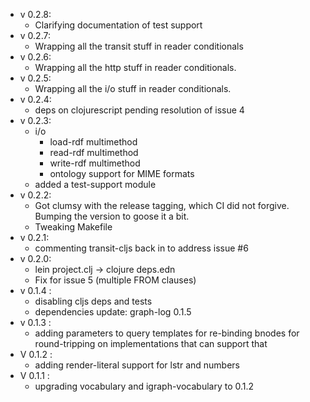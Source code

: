 - v 0.2.8:
  - Clarifying documentation of test support
- v 0.2.7:
  - Wrapping all the transit stuff in reader conditionals
- v 0.2.6:
  - Wrapping all the http stuff in reader conditionals.
- v 0.2.5:
  - Wrapping all the i/o stuff in reader conditionals.
- v 0.2.4:
  - deps on clojurescript pending resolution of issue 4
- v 0.2.3:
  - i/o
    - load-rdf multimethod
    - read-rdf multimethod
    - write-rdf multimethod
    - ontology support for MIME formats
  - added a test-support module
- v 0.2.2:
  - Got clumsy with the release tagging, which CI did not
    forgive. Bumping the version to goose it a bit.
  - Tweaking Makefile
- v 0.2.1:
  - commenting transit-cljs back in to address issue #6
- v 0.2.0:
  - lein project.clj -> clojure deps.edn
  - Fix for issue 5 (multiple FROM clauses)
- v 0.1.4 :
  - disabling cljs deps and tests
  - dependencies update: graph-log 0.1.5
- v 0.1.3 : 
  - adding parameters to query templates for re-binding bnodes for
    round-tripping on implementations that can support that
- V 0.1.2 : 
  - adding render-literal support for lstr and numbers
- V 0.1.1 : 
  - upgrading vocabulary and igraph-vocabulary to 0.1.2
